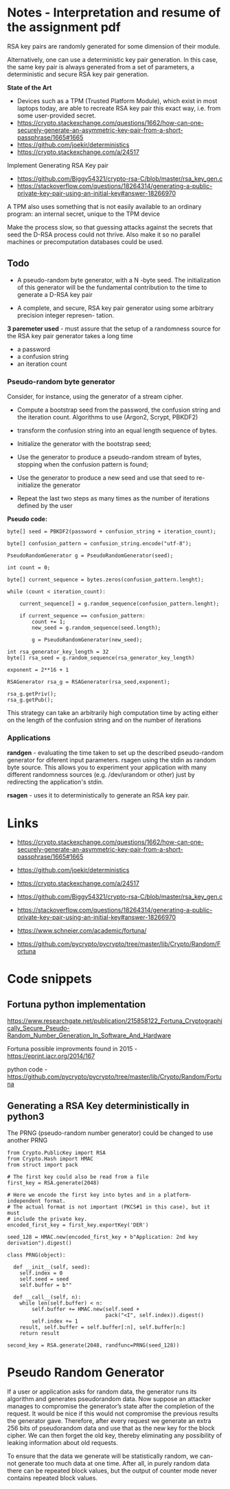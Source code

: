 # Notes - Interpretation and resume of the assignment pdf

RSA key pairs are randomly generated for some dimension of their module.

Alternatively, one can use a deterministic key pair generation. In this case, the same key pair is always
generated from a set of parameters, a deterministic and secure RSA key pair generation.

**State of the Art**
* Devices such as a TPM (Trusted Platform Module), which exist in most laptops today, are able to recreate RSA key pair this exact way, i.e. from some user-provided secret. 
* https://crypto.stackexchange.com/questions/1662/how-can-one-securely-generate-an-asymmetric-key-pair-from-a-short-passphrase/1665#1665
* https://github.com/joekir/deterministics
* https://crypto.stackexchange.com/a/24517


Implement Generating RSA Key pair

* https://github.com/Biggy54321/crypto-rsa-C/blob/master/rsa_key_gen.c
* https://stackoverflow.com/questions/18264314/generating-a-public-private-key-pair-using-an-initial-key#answer-18266970


A TPM also uses something that is not easily available to an ordinary program: an internal secret, unique to the TPM device

Make the process slow, so that guessing attacks against the secrets that seed the D-RSA process could not thrive. Also make it so no parallel machines or precomputation databases could be used.

## Todo

* A pseudo-random byte generator, with a N -byte seed. The initialization of this generator will
be the fundamental contribution to the time to generate a D-RSA key pair

* A complete, and secure, RSA key pair generator using some arbitrary precision integer represen-
tation.


**3 paremeter used** - must assure that the setup of a randomness source for the RSA key pair generator takes a long time
* a password
* a confusion string
* an iteration count


### Pseudo-random byte generator

Consider, for instance, using the generator of a stream cipher.

* Compute a bootstrap seed from the password, the confusion string and the iteration count. Algorithms to use (Argon2, Scrypt, PBKDF2)

* transform the confusion string into an equal length sequence of bytes. 

* Initialize the generator with the bootstrap seed;

* Use the generator to produce a pseudo-random stream of bytes, stopping when the confusion pattern is found;

* Use the generator to produce a new seed and use that seed to re-initialize the generator

* Repeat the last two steps as many times as the number of iterations defined by the user

**Pseudo code:**
```
byte[] seed = PBKDF2(password + confusion_string + iteration_count);

byte[] confusion_pattern = confusion_string.encode("utf-8");

PseudoRandomGenerator g = PseudoRandomGenerator(seed);

int count = 0;

byte[] current_sequence = bytes.zeros(confusion_pattern.lenght);

while (count < iteration_count):

    current_sequence[] = g.random_sequence(confusion_pattern.lenght);

    if current_sequence == confusion_pattern:
        count += 1;
        new_seed = g.random_sequence(seed.length);

        g = PseudoRandomGenerator(new_seed);

int rsa_generator_key_length = 32
byte[] rsa_seed = g.random_sequence(rsa_generator_key_length)

exponent = 2**16 + 1

RSAGenerator rsa_g = RSAGenerator(rsa_seed,exponent);

rsa_g.getPriv();
rsa_g.getPub();

```

This strategy can take an arbitrarily high computation time by acting either on the length of the
confusion string and on the number of iterations


### Applications

**randgen** - evaluating the time taken to set up the described pseudo-random generator for diferent input parameters. rsagen using the stdin as random byte source. This allows you to experiment your application with many different randomness sources (e.g. /dev/urandom or other) just by redirecting the application's stdin. 

**rsagen** - uses it to deterministically to generate an RSA key pair.



# Links

* https://crypto.stackexchange.com/questions/1662/how-can-one-securely-generate-an-asymmetric-key-pair-from-a-short-passphrase/1665#1665
* https://github.com/joekir/deterministics
* https://crypto.stackexchange.com/a/24517
* https://github.com/Biggy54321/crypto-rsa-C/blob/master/rsa_key_gen.c
* https://stackoverflow.com/questions/18264314/generating-a-public-private-key-pair-using-an-initial-key#answer-18266970
* https://www.schneier.com/academic/fortuna/

* https://github.com/pycrypto/pycrypto/tree/master/lib/Crypto/Random/Fortuna

# Code snippets

## Fortuna python implementation
https://www.researchgate.net/publication/215858122_Fortuna_Cryptographically_Secure_Pseudo-Random_Number_Generation_In_Software_And_Hardware

Fortuna possible improvments found in 2015 - https://eprint.iacr.org/2014/167

python code - https://github.com/pycrypto/pycrypto/tree/master/lib/Crypto/Random/Fortuna

## Generating a RSA Key deterministically in python3

The PRNG (pseudo-random number generator) could be changed to use another PRNG

```
from Crypto.PublicKey import RSA
from Crypto.Hash import HMAC
from struct import pack

# The first key could also be read from a file
first_key = RSA.generate(2048)

# Here we encode the first key into bytes and in a platform-independent format.
# The actual format is not important (PKCS#1 in this case), but it must
# include the private key.
encoded_first_key = first_key.exportKey('DER')

seed_128 = HMAC.new(encoded_first_key + b"Application: 2nd key derivation").digest()

class PRNG(object):

  def __init__(self, seed):
    self.index = 0
    self.seed = seed
    self.buffer = b""

  def __call__(self, n):
    while len(self.buffer) < n:
        self.buffer += HMAC.new(self.seed +
                                pack("<I", self.index)).digest()
        self.index += 1
    result, self.buffer = self.buffer[:n], self.buffer[n:]
    return result

second_key = RSA.generate(2048, randfunc=PRNG(seed_128))
```

# Pseudo Random Generator


If a user or application asks for random data, the generator runs its
algorithm and generates pseudorandom data. Now suppose an attacker
manages to compromise the generator’s state after the completion of the
request. It would be nice if this would not compromise the previous results
the generator gave. Therefore, after every request we generate an extra 256
bits of pseudorandom data and use that as the new key for the block cipher.
We can then forget the old key, thereby eliminating any possibility of leaking
information about old requests.

To ensure that the data we generate will be statistically random, we can-
not generate too much data at one time. After all, in purely random data
there can be repeated block values, but the output of counter mode never
contains repeated block values.